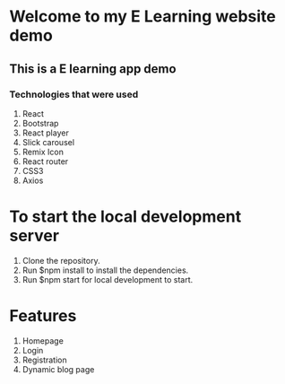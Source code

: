 # Welcome to my E Learning website demo

## This is a E learning app demo

### Technologies that were used

1. React
2. Bootstrap
3. React player
4. Slick carousel
5. Remix Icon
6. React router
7. CSS3
8. Axios

# To start the local development server

1. Clone the repository.
2. Run $npm install to install the dependencies.
3. Run $npm start for local development to start.

# Features

1. Homepage
2. Login
3. Registration
4. Dynamic blog page
